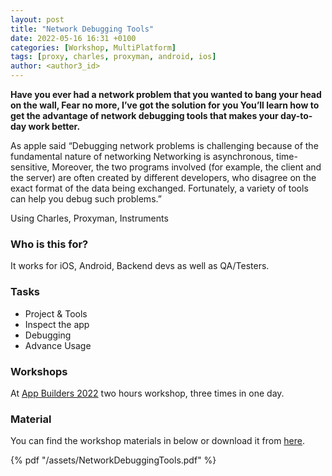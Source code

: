 ```yaml
---
layout: post
title: "Network Debugging Tools"
date: 2022-05-16 16:31 +0100
categories: [Workshop, MultiPlatform]
tags: [proxy, charles, proxyman, android, ios]
author: <author3_id>
---
```


**Have you ever had a network problem that you wanted to bang your head on the wall, Fear no more, I’ve got the solution for you You’ll learn how to get the advantage of network debugging tools that makes your day-to-day work better.**

As apple said “Debugging network problems is challenging because of the fundamental nature of networking Networking is asynchronous, time-sensitive, Moreover, the two programs involved (for example, the client and the server) are often created by different developers, who disagree on the exact format of the data being exchanged. Fortunately, a variety of tools can help you debug such problems.”


Using Charles, Proxyman, Instruments

### Who is this for?

It works for iOS, Android, Backend devs as well as QA/Testers.

### Tasks
<ul>
<li>Project & Tools</li>
<li>Inspect the app</li>
<li>Debugging</li>
<li>Advance Usage</li>
</ul>

### Workshops

At [App Builders 2022](https://appbuilders.ch/#workshops) two hours workshop, three times in one day.

### Material

You can find the workshop materials in below or download it from [here](https://docs.google.com/presentation/d/16pCPJIRgOO4Ei3xg5crrWUCSWWqm3QvjC51ezT4q_YE/edit?usp=sharing).

{% pdf "/assets/NetworkDebuggingTools.pdf" %}
